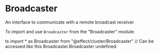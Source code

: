 # Broadcaster

An interface to communicate with a remote broadcast receiver

To import and use `Broadcaster` from the "Broadcaster" module:

ts
import \* as Broadcaster from "@effect/cluster/Broadcaster"
// Can be accessed like this
Broadcaster.Broadcaster
undefined
